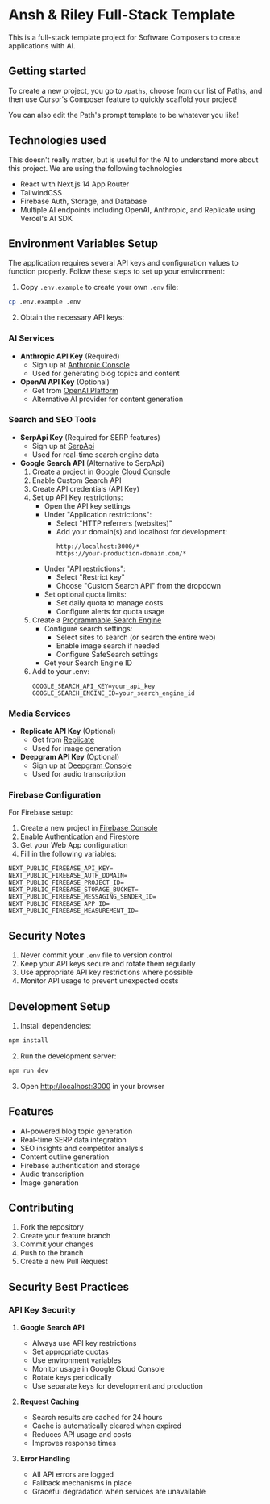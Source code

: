 # Ansh & Riley Full-Stack Template

This is a full-stack template project for Software Composers to create applications with AI.

## Getting started

To create a new project, you go to `/paths`, choose from our list of Paths, and then use Cursor's Composer feature to quickly scaffold your project!

You can also edit the Path's prompt template to be whatever you like!

## Technologies used

This doesn't really matter, but is useful for the AI to understand more about this project. We are using the following technologies

- React with Next.js 14 App Router
- TailwindCSS
- Firebase Auth, Storage, and Database
- Multiple AI endpoints including OpenAI, Anthropic, and Replicate using Vercel's AI SDK

## Environment Variables Setup

The application requires several API keys and configuration values to function properly. Follow these steps to set up your environment:

1. Copy `.env.example` to create your own `.env` file:

```bash
cp .env.example .env
```

2. Obtain the necessary API keys:

### AI Services

- **Anthropic API Key** (Required)
  - Sign up at [Anthropic Console](https://console.anthropic.com/)
  - Used for generating blog topics and content
- **OpenAI API Key** (Optional)
  - Get from [OpenAI Platform](https://platform.openai.com/)
  - Alternative AI provider for content generation

### Search and SEO Tools

- **SerpApi Key** (Required for SERP features)
  - Sign up at [SerpApi](https://serpapi.com/)
  - Used for real-time search engine data
- **Google Search API** (Alternative to SerpApi)
  1. Create a project in [Google Cloud Console](https://console.cloud.google.com/)
  2. Enable Custom Search API
  3. Create API credentials (API Key)
  4. Set up API Key restrictions:
     - Open the API key settings
     - Under "Application restrictions":
       - Select "HTTP referrers (websites)"
       - Add your domain(s) and localhost for development:
         ```
         http://localhost:3000/*
         https://your-production-domain.com/*
         ```
     - Under "API restrictions":
       - Select "Restrict key"
       - Choose "Custom Search API" from the dropdown
     - Set optional quota limits:
       - Set daily quota to manage costs
       - Configure alerts for quota usage
  5. Create a [Programmable Search Engine](https://programmablesearchengine.google.com/)
     - Configure search settings:
       - Select sites to search (or search the entire web)
       - Enable image search if needed
       - Configure SafeSearch settings
     - Get your Search Engine ID
  6. Add to your .env:
     ```
     GOOGLE_SEARCH_API_KEY=your_api_key
     GOOGLE_SEARCH_ENGINE_ID=your_search_engine_id
     ```

### Media Services

- **Replicate API Key** (Optional)
  - Get from [Replicate](https://replicate.com/)
  - Used for image generation
- **Deepgram API Key** (Optional)
  - Sign up at [Deepgram Console](https://console.deepgram.com/)
  - Used for audio transcription

### Firebase Configuration

For Firebase setup:

1. Create a new project in [Firebase Console](https://console.firebase.google.com/)
2. Enable Authentication and Firestore
3. Get your Web App configuration
4. Fill in the following variables:

```
NEXT_PUBLIC_FIREBASE_API_KEY=
NEXT_PUBLIC_FIREBASE_AUTH_DOMAIN=
NEXT_PUBLIC_FIREBASE_PROJECT_ID=
NEXT_PUBLIC_FIREBASE_STORAGE_BUCKET=
NEXT_PUBLIC_FIREBASE_MESSAGING_SENDER_ID=
NEXT_PUBLIC_FIREBASE_APP_ID=
NEXT_PUBLIC_FIREBASE_MEASUREMENT_ID=
```

## Security Notes

1. Never commit your `.env` file to version control
2. Keep your API keys secure and rotate them regularly
3. Use appropriate API key restrictions where possible
4. Monitor API usage to prevent unexpected costs

## Development Setup

1. Install dependencies:

```bash
npm install
```

2. Run the development server:

```bash
npm run dev
```

3. Open [http://localhost:3000](http://localhost:3000) in your browser

## Features

- AI-powered blog topic generation
- Real-time SERP data integration
- SEO insights and competitor analysis
- Content outline generation
- Firebase authentication and storage
- Audio transcription
- Image generation

## Contributing

1. Fork the repository
2. Create your feature branch
3. Commit your changes
4. Push to the branch
5. Create a new Pull Request

## Security Best Practices

### API Key Security

1. **Google Search API**

   - Always use API key restrictions
   - Set appropriate quotas
   - Use environment variables
   - Monitor usage in Google Cloud Console
   - Rotate keys periodically
   - Use separate keys for development and production

2. **Request Caching**

   - Search results are cached for 24 hours
   - Cache is automatically cleared when expired
   - Reduces API usage and costs
   - Improves response times

3. **Error Handling**
   - All API errors are logged
   - Fallback mechanisms in place
   - Graceful degradation when services are unavailable
